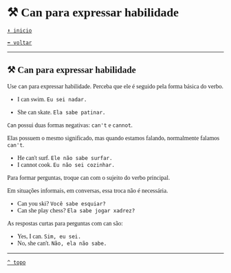 <font face="Calibri">

# ⚒️ Can para expressar habilidade

[`⬆️ inicio`](../../EF%20Route.md)

[`⬅️ voltar`](../Iniciante%202.md)

---

## ⚒️ Can para expressar habilidade

Use `can` para expressar habilidade. Perceba que ele é seguido pela forma básica do verbo.

+ I can swim.
    `Eu sei nadar.`

+ She can skate.
    `Ela sabe patinar.`

`Can` possui duas formas negativas: `can't` e `cannot`. 

Elas possuem o mesmo significado, mas quando estamos falando, normalmente falamos `can't`.

+ He can't surf.
    `Ele não sabe surfar.`
+ I cannot cook.
    `Eu não sei cozinhar.`

Para formar perguntas, troque can com o sujeito do verbo principal.

Em situações informais, em conversas, essa troca não é necessária.

+ Can you ski?
    `Você sabe esquiar?`
+ Can she play chess?
    `Ela sabe jogar xadrez?`

As respostas curtas para perguntas com can são:

+ Yes, I can.
    `Sim, eu sei.`
+ No, she can't.
    `Não, ela não sabe.`

---

[`^ topo`](#-Can-para-expressar-habilidade)
</font>
